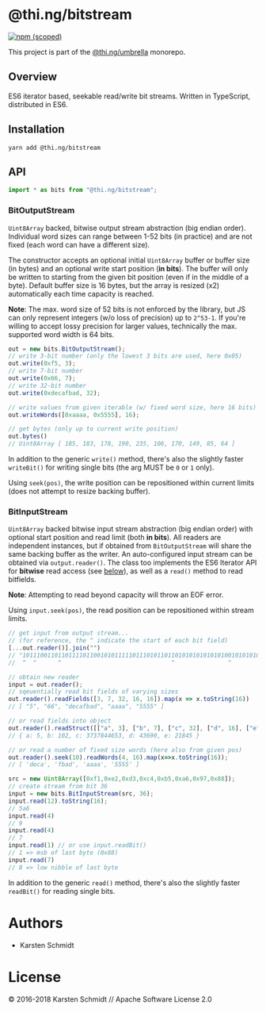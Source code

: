 # @thi.ng/bitstream

[![npm (scoped)](https://img.shields.io/npm/v/@thi.ng/bitstream.svg)](https://www.npmjs.com/package/@thi.ng/bitstream)

This project is part of the
[@thi.ng/umbrella](https://github.com/thi-ng/umbrella/) monorepo.

## Overview

ES6 iterator based, seekable read/write bit streams. Written in
TypeScript, distributed in ES6.

## Installation

```
yarn add @thi.ng/bitstream
```

## API

```js
import * as bits from "@thi.ng/bitstream";
```

### BitOutputStream

`Uint8Array` backed, bitwise output stream abstraction (big endian
order). Individual word sizes can range between 1-52 bits (in practice)
and are not fixed (each word can have a different size).

The constructor accepts an optional initial `Uint8Array` buffer or
buffer size (in bytes) and an optional write start position (**in
bits**). The buffer will only be written to starting from the given bit
position (even if in the middle of a byte). Default buffer size is 16
bytes, but the array is resized (x2) automatically each time capacity is
reached.

**Note**: The max. word size of 52 bits is not enforced by the library,
but JS can only represent integers (w/o loss of precision) up to
`2^53-1`. If you're willing to accept lossy precision for larger values,
technically the max. supported word width is 64 bits.

```js
out = new bits.BitOutputStream();
// write 3-bit number (only the lowest 3 bits are used, here 0x05)
out.write(0xf5, 3);
// write 7-bit number
out.write(0x66, 7);
// write 32-bit number
out.write(0xdecafbad, 32);

// write values from given iterable (w/ fixed word size, here 16 bits)
out.writeWords([0xaaaa, 0x5555], 16);

// get bytes (only up to current write position)
out.bytes()
// Uint8Array [ 185, 183, 178, 190, 235, 106, 170, 149, 85, 64 ]
```

In addition to the generic `write()` method, there's also the slightly
faster `writeBit()` for writing single bits (the arg MUST be `0` or `1`
only).

Using `seek(pos)`, the write position can be repositioned within current
limits (does not attempt to resize backing buffer).

### BitInputStream

`Uint8Array` backed bitwise input stream abstraction (big endian order)
with optional start position and read limit (both **in bits**). All
readers are independent instances, but if obtained from
`BitOutputStream` will share the same backing buffer as the writer. An
auto-configured input stream can be obtained via `output.reader()`. The
class too implements the ES6 Iterator API for **bitwise** read access
(see [below](#bitinputstream)), as well as a `read()` method to read
bitfields.

**Note**: Attempting to read beyond capacity will throw an EOF error.

Using `input.seek(pos)`, the read position can be repositioned within
stream limits.

```js
// get input from output stream...
// (for reference, the ^ indicate the start of each bit field)
[...out.reader()].join("")
// "10111001101101111011001010111110111010110110101010101010100101010101010101"
//  ^  ^      ^                               ^               ^

// obtain new reader
input = out.reader();
// sqeuentially read bit fields of varying sizes
out.reader().readFields([3, 7, 32, 16, 16]).map(x => x.toString(16))
// [ "5", "66", "decafbad", "aaaa", "5555" ]

// or read fields into object
out.reader().readStruct([["a", 3], ["b", 7], ["c", 32], ["d", 16], ["e", 16]]);
// { a: 5, b: 102, c: 3737844653, d: 43690, e: 21845 }

// or read a number of fixed size words (here also from given pos)
out.reader().seek(10).readWords(4, 16).map(x=>x.toString(16));
// [ 'deca', 'fbad', 'aaaa', '5555' ]

src = new Uint8Array([0xf1,0xe2,0xd3,0xc4,0xb5,0xa6,0x97,0x88]);
// create stream from bit 36
input = new bits.BitInputStream(src, 36);
input.read(12).toString(16);
// 5a6
input.read(4)
// 9
input.read(4)
// 7
input.read(1) // or use input.readBit()
// 1 => msb of last byte (0x88)
input.read(7)
// 8 => low nibble of last byte
```

In addition to the generic `read()` method, there's also the slightly
faster `readBit()` for reading single bits.

# Authors

- Karsten Schmidt

# License

&copy; 2016-2018 Karsten Schmidt // Apache Software License 2.0

